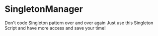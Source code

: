 # SingletonManager
Don't code Singleton pattern over and over again Just use this Singleton Script and have more access and save your time!
